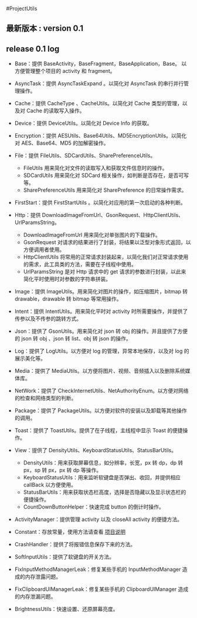 #ProjectUtils

## 最新版本 : version 0.1


## release 0.1 log
* Base：提供 BaseActivity，BaseFragment，BaseApplication，Base。 以方便管理整个项目的 activity 和 fragment。

* AsyncTask：提供 AsyncTaskExpand 。以简化对 AsyncTask 的串行并行管理操作。

* Cache：提供 CacheType 、CacheUtils。以简化对 Cache 类型的管理，以及对 Cache 的读取写入操作。

* Device：提供 DeviceUtils。以简化对 Device Info  的获取。

* Encryption：提供 AESUtils、Base64Utils、MD5EncryptionUtils。以简化对 AES、Base64、MD5 的加解密操作。

* File：提供 FileUtils、SDCardUtils、SharePreferenceUtils。
	* FileUtils 用来简化对文件的读取写入和获取文件信息时的操作。
	* SDCardUtils 用来简化对 SDCard 相关操作，如判断是否存在，是否可写等。
	* SharePreferenceUtils 用来简化对 SharePreference 的日常操作需求。

* FirstStart：提供 FirstStartUtils 。以简化对应用的第一次启动的各种判断。

* Http：提供 DownloadImageFromUrl、GsonRequest、HttpClientUtils、UrlParamsString。
	* DownloadImageFromUrl 用来简化对单张图片的下载操作。
	* GsonRequest 对请求的结果进行了封装，将结果以泛型对象形式返回，以方便调用者使用。
	* HttpClientUtils 将常用的正常请求封装起来，以简化我们对正常请求使用的需求，此工具类的方法，需要在子线程中使用。
	* UrlParamsString 是对 Http 请求中的 get 请求的参数进行封装，以此来简化平时使用时对参数的字符串拼装。

* Image：提供 ImageUtils。用来简化对图片的操作，如压缩图片，bitmap 转 drawable，drawable 转 bitmap 等常用操作。

* Intent：提供 IntentUtils。用来简化平时对 activity 时所需要操作，并提供了传参以及不传参的跳转方式。

* Json：提供了 GsonUtils。用来简化对 json 转 obj 的操作。并且提供了方便的 json 转 obj 、json 转 list、obj 转 json 的操作。

* Log：提供了 LogUtils。以方便对 log 的管理，异常本地保存，以及对 log 的展示美化等。

* Media：提供了 MediaUtils。以方便将图片、视频、音频插入以及删除系统媒体库。

* NetWork：提供了 CheckInternetUtils、NetAuthorityEnum。以方便对网络的检查和网络类型的判断。

* Package：提供了 PackageUtils。以方便对软件的安装以及卸载等其他操作的调用。

* Toast：提供了 ToastUtils。提供了在子线程，主线程中显示 Toast 的便捷操作。

* View：提供了 DensityUtils、KeyboardStatusUtils、StatusBarUtils。
	* DensityUtils：用来获取屏幕信息，如分辨率，长宽，px 转 dp，dp 转 px，sp 转 px，px 转 dp 等操作。
	* KeyboardStatusUtils：用来监听软键盘是否弹出、收回，并提供相应 callBack 以方便使用。
	* StatusBarUtils：用来获取状态栏高度，选择是否隐藏以及显示状态栏的便捷操作。
	* CountDownButtonHelper：快速完成 button 的倒计时操作。

* ActivityManager：提供管理 activity 以及 closeAll activity 的便捷方法。

* Constant：存放常量，使用方法请查看 [项目说明](https://github.com/ChinaSunHZ/ProjectUtils/blob/master/README.md)

* CrashHandler：提供了将报错信息保存下来的方法。

* SoftInputUtils：提供了软键盘的开关方法。

* FixInputMethodManagerLeak：修复某些手机的 InputMethodManager 造成的内存泄露问题。

* FixClipboardUIManagerLeak：修复某些手机的 ClipboardUIManager 造成的内存泄漏问题。

* BrightnessUtils：快速设置、还原屏幕亮度。